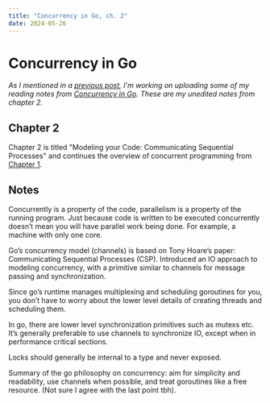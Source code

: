 ```yaml
---
title: "Concurrency in Go, ch. 2"
date: 2024-05-26
---
```


# Concurrency in Go
_As I mentioned in a [previous post](./2024-05-26-booknotes-intro.md), I'm working on uploading some of my reading notes from [Concurrency in Go](https://amzn.to/3WXfxER). These are my unedited notes from chapter 2._

## Chapter 2

Chapter 2 is titled "Modeling your Code: Communicating Sequential Processes" and continues the overview of concurrent programming from [Chapter 1](./2024-05-26-concurrency-in-go-chapter-1.md). 

## Notes

Concurrently is a property of the code, parallelism is a property of the running program. Just because code is written to be executed concurrently doesn’t mean you will have parallel work being done. For example, a machine with only one core.

Go’s concurrency model (channels) is based on Tony Hoare’s paper: Communicating Sequential Processes (CSP). Introduced an IO approach to modeling concurrency, with a primitive similar to channels for message passing and synchronization. 

Since go’s runtime manages multiplexing and scheduling goroutines for you, you don’t have to worry about the lower level details of creating threads and scheduling them.

In go, there are lower level synchronization primitives such as mutexs etc. It’s generally preferable to use channels to synchronize IO, except when in performance critical sections.

Locks should generally be internal to a type and never exposed. 

Summary of the go philosophy on concurrency: aim for simplicity and readability, use channels when possible, and treat goroutines like a free resource. (Not sure I agree with the last point tbh).